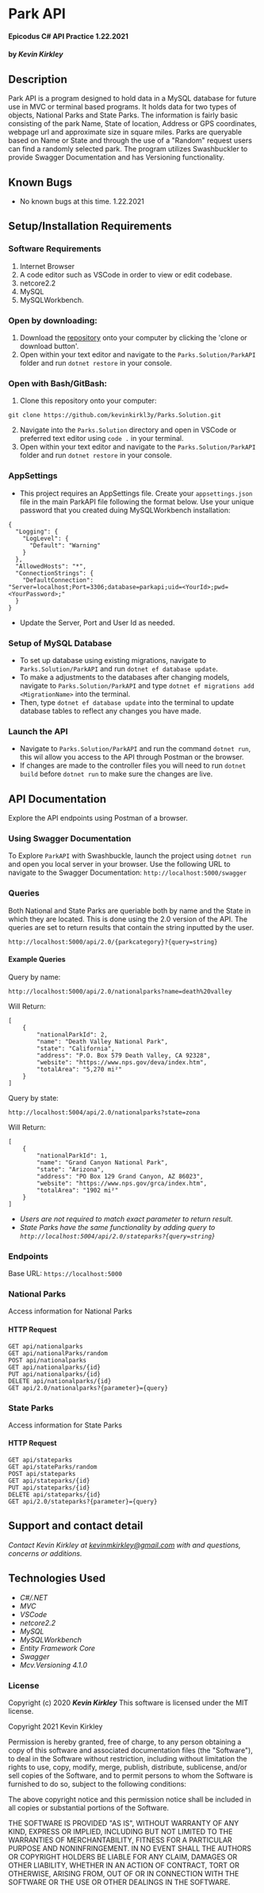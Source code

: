 # Park API

#### Epicodus C# API Practice 1.22.2021

#### by _**Kevin Kirkley**_

## Description
Park API is a program designed to hold data in a MySQL database for future use in MVC or terminal based programs. It holds data for two types of objects, National Parks and State Parks. The information is fairly basic consisting of the park Name, State of location, Address or GPS coordinates, webpage url and approximate size in square miles. Parks are queryable based on Name or State and through the use of a "Random" request users can find a randomly selected park. The program utilizes Swashbuckler to provide Swagger Documentation and has Versioning functionality. 

## Known Bugs
* No known bugs at this time. 1.22.2021

## Setup/Installation Requirements

### Software Requirements
1. Internet Browser
2. A code editor such as VSCode in order to view or edit codebase. 
3. netcore2.2
4. MySQL
5. MySQLWorkbench.

### Open by downloading:
1. Download the [repository](https://github.com/kevinkirkl3y/Parks.Solution.git) onto your computer by clicking the 'clone or download button'.
2. Open within your text editor and navigate to the `Parks.Solution/ParkAPI` folder and run `dotnet restore` in your console.

### Open with Bash/GitBash:
1. Clone this repository onto your computer: 
```
git clone https://github.com/kevinkirkl3y/Parks.Solution.git
```
2. Navigate into the `Parks.Solution` directory and open in VSCode or preferred text editor using `code .` in your terminal.
3. Open within your text editor and navigate to the `Parks.Solution/ParkAPI` folder and run `dotnet restore` in your console.

### AppSettings
* This project requires an AppSettings file. Create your `appsettings.json` file in the main ParkAPI file following the format below. Use your unique password that you created duing MySQLWorkbench installation:

```  
{
  "Logging": {
    "LogLevel": {
      "Default": "Warning"
    }
  },
  "AllowedHosts": "*",
  "ConnectionStrings": {
    "DefaultConnection": "Server=localhost;Port=3306;database=parkapi;uid=<YourId>;pwd=<YourPassword>;"
  }
}
```
* Update the Server, Port and User Id as needed.
### Setup of MySQL Database 
* To set up database using existing migrations, navigate to `Parks.Solution/ParkAPI` and run `dotnet ef database update`.
* To make a adjustments to the databases after changing models, navigate to `Parks.Solution/ParkAPI` and type `dotnet ef migrations add <MigrationName>` into the terminal. 
* Then, type `dotnet ef database update` into the terminal to update database tables to reflect any changes you have made.

### Launch the API
* Navigate to `Parks.Solution/ParkAPI` and run the command `dotnet run`, this wil allow you access to the API through Postman or the browser.
* If changes are made to the controller files you will need to run `dotnet build` before `dotnet run` to make sure the changes are live.

## API Documentation
Explore the API endpoints using Postman of a browser. 

### Using Swagger Documentation

To Explore `ParkAPI` with Swashbuckle, launch the project using `dotnet run` and open you local server in your browser. Use the following URL to navigate to the Swagger Documentation: `http://localhost:5000/swagger`

### Queries
Both National and State Parks are queriable both by name and the State in which they are located. This is done using the 2.0 version of the API. The queries are set to return results that contain the string inputted by the user.

```
http://localhost:5000/api/2.0/{parkcategory}?{query=string}
```

#### Example Queries
Query by name:
```
http://localhost:5000/api/2.0/nationalparks?name=death%20valley
```
Will Return:
```
[
    {
        "nationalParkId": 2,
        "name": "Death Valley National Park",
        "state": "California",
        "address": "P.O. Box 579 Death Valley, CA 92328",
        "website": "https://www.nps.gov/deva/index.htm",
        "totalArea": "5,270 mi²"
    }
]
```
Query by state:
```
http://localhost:5004/api/2.0/nationalparks?state=zona
```
Will Return:
```
[
    {
        "nationalParkId": 1,
        "name": "Grand Canyon National Park",
        "state": "Arizona",
        "address": "PO Box 129 Grand Canyon, AZ 86023",
        "website": "https://www.nps.gov/grca/index.htm",
        "totalArea": "1902 mi²"
    }
]
```

* _Users are not required to match exact parameter to return result._
* _State Parks have the same functionality by adding query to ``http://localhost:5004/api/2.0/stateparks?{query=string}``_

### Endpoints
Base URL: `https://localhost:5000`

### National Parks
Access information for National Parks

#### HTTP Request
```
GET api/nationalparks
GET api/nationalParks/random
POST api/nationalparks
GET api/nationalparks/{id}
PUT api/nationalparks/{id}
DELETE api/nationalparks/{id}
GET api/2.0/nationalparks?{parameter}={query}
```

### State Parks
Access information for State Parks

#### HTTP Request
```
GET api/stateparks
GET api/stateParks/random
POST api/stateparks
GET api/stateparks/{id}
PUT api/stateparks/{id}
DELETE api/stateparks/{id}
GET api/2.0/stateparks?{parameter}={query}
```

## Support and contact detail

_Contact Kevin Kirkley at [kevinmkirkley@gmail.com](mailto:kevinmkirkley@gmail.com) with and questions, concerns or additions._


## Technologies Used 

* _C#/.NET_
* _MVC_
* _VSCode_
* _netcore2.2_
* _MySQL_
* _MySQLWorkbench_
* _Entity Framework Core_
* _Swagger_
* _Mcv.Versioning 4.1.0_


### License

Copyright (c) 2020 **_Kevin Kirkley_**
This software is licensed under the MIT license.

Copyright 2021 Kevin Kirkley

Permission is hereby granted, free of charge, to any person obtaining a copy of this software and associated documentation files (the "Software"), to deal in the Software without restriction, including without limitation the rights to use, copy, modify, merge, publish, distribute, sublicense, and/or sell copies of the Software, and to permit persons to whom the Software is furnished to do so, subject to the following conditions:

The above copyright notice and this permission notice shall be included in all copies or substantial portions of the Software.

THE SOFTWARE IS PROVIDED "AS IS", WITHOUT WARRANTY OF ANY KIND, EXPRESS OR IMPLIED, INCLUDING BUT NOT LIMITED TO THE WARRANTIES OF MERCHANTABILITY, FITNESS FOR A PARTICULAR PURPOSE AND NONINFRINGEMENT. IN NO EVENT SHALL THE AUTHORS OR COPYRIGHT HOLDERS BE LIABLE FOR ANY CLAIM, DAMAGES OR OTHER LIABILITY, WHETHER IN AN ACTION OF CONTRACT, TORT OR OTHERWISE, ARISING FROM, OUT OF OR IN CONNECTION WITH THE SOFTWARE OR THE USE OR OTHER DEALINGS IN THE SOFTWARE.